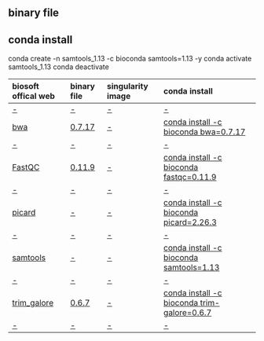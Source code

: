 
## binary file


## conda install
conda create -n samtools_1.13 -c bioconda samtools=1.13 -y
conda activate samtools_1.13
conda deactivate



| biosoft offical web | binary file | singularity image | conda install |
| :- | :- | :- | :- |
| [-](https://beyondthe.top/IT) | [-](https://beyondthe.top/web) | [-](https://beyondthe.top/web) | [-](https://beyondthe.top/web) |
| [bwa](http://bio-bwa.sourceforge.net) | [0.7.17](https://sourceforge.net/projects/bio-bwa/files/) | [-](https://beyondthe.top/web) | [conda install -c bioconda bwa=0.7.17](https://anaconda.org/bioconda/bwa/labels) |
| [-](https://beyondthe.top/IT) | [-](https://beyondthe.top/web) | [-](https://beyondthe.top/web) | [-](https://beyondthe.top/web) |
| [FastQC](https://www.bioinformatics.babraham.ac.uk/projects/fastqc/) | [0.11.9](https://www.bioinformatics.babraham.ac.uk/projects/fastqc/fastqc_v0.11.9.zip) | [-](https://beyondthe.top/web) | [conda install -c bioconda fastqc=0.11.9](https://anaconda.org/bioconda/fastqc) |
| [-](https://beyondthe.top/IT) | [-](https://beyondthe.top/web) | [-](https://beyondthe.top/web) | [-](https://beyondthe.top/web) |
| [picard](http://broadinstitute.github.io/picard/) | [-](https://beyondthe.top/web) | [-](https://beyondthe.top/web) | [conda install -c bioconda picard=2.26.3](https://anaconda.org/bioconda/picard) |
| [-](https://beyondthe.top/IT) | [-](https://beyondthe.top/web) | [-](https://beyondthe.top/web) | [-](https://beyondthe.top/web) |
| [samtools](https://github.com/samtools/samtools) | [-](https://github.com/samtools/samtools) | [-](https://beyondthe.top/web) | [conda install -c bioconda samtools=1.13](https://anaconda.org/bioconda/samtools) |
| [-](https://beyondthe.top/IT) | [-](https://beyondthe.top/web) | [-](https://beyondthe.top/web) | [-](https://beyondthe.top/web) |
| [trim_galore](https://www.bioinformatics.babraham.ac.uk/projects/trim_galore/) | [0.6.7](https://github.com/FelixKrueger/TrimGalore/releases) | [-](https://beyondthe.top/web) | [conda install -c bioconda trim-galore=0.6.7](https://anaconda.org/bioconda/trim-galore) |
| [-](https://beyondthe.top/IT) | [-](https://beyondthe.top/web) | [-](https://beyondthe.top/web) | [-](https://beyondthe.top/web) |
